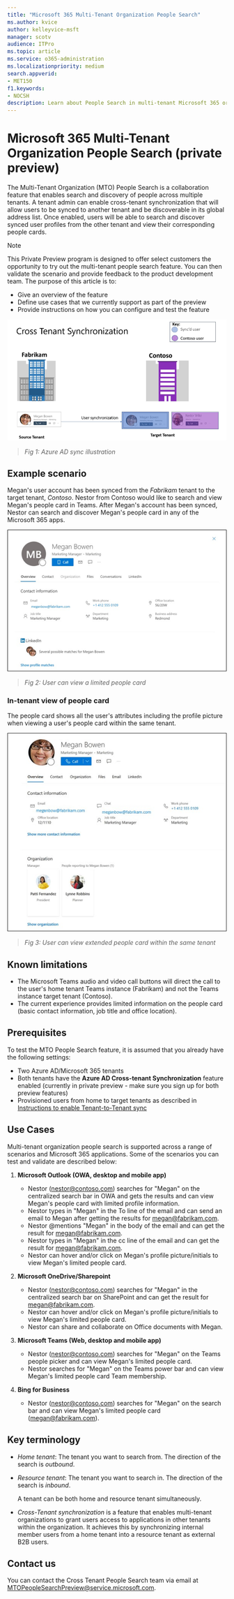 ```yaml
---
title: "Microsoft 365 Multi-Tenant Organization People Search"
ms.author: kvice
author: kelleyvice-msft
manager: scotv
audience: ITPro
ms.topic: article
ms.service: o365-administration
ms.localizationpriority: medium
search.appverid:
- MET150
f1.keywords:
- NOCSH
description: Learn about People Search in multi-tenant Microsoft 365 organizations.
---
```


# Microsoft 365 Multi-Tenant Organization People Search (private preview)

The Multi-Tenant Organization (MTO) People Search is a collaboration feature that enables search and discovery of people across multiple tenants. A tenant admin can enable cross-tenant synchronization that will allow users to be synced to another tenant and be discoverable in its global address list. Once enabled, users will be able to search and discover synced user profiles from the other tenant and view their corresponding people cards.

>[!NOTE]
>This Private Preview program is designed to offer select customers the opportunity to try out the multi-tenant people search feature. You can then validate the scenario and provide feedback to the product development team. The purpose of this article is to:
>
>- Give an overview of the feature
>- Define use cases that we currently support as part of the preview
>- Provide instructions on how you can configure and test the feature

![AAD sync](../media/mt-people-search/aad-sync.png)

> _Fig 1: Azure AD sync illustration_

## Example scenario

Megan's user account has been synced from the _Fabrikam_ tenant to the target tenant, _Contoso_. Nestor from Contoso would like to search and view Megan's people card in Teams. After Megan's account has been synced, Nestor can search and discover Megan's people card in any of the Microsoft 365 apps.

![Limited people card](../media/mt-people-search/limited-people-card.png)

> _Fig 2: User can view a limited people card_

### In-tenant view of people card

The people card shows all the user's attributes including the profile picture when viewing a user's people card within the same tenant.

![In-tenant view people card](../media/mt-people-search/tenant-view-people-card.png)

> _Fig 3: User can view extended people card within the same tenant_

## Known limitations

- The Microsoft Teams audio and video call buttons will direct the call to the user's home tenant Teams instance (Fabrikam) and not the Teams instance target tenant (Contoso).
- The current experience provides limited information on the people card (basic contact information, job title and office location).

## Prerequisites

To test the MTO People Search feature, it is assumed that you already have the following settings:

- Two Azure AD/Microsoft 365 tenants
- Both tenants have the **Azure AD Cross-tenant Synchronization** feature enabled (currently in private preview - make sure you sign up for both preview features)
- Provisioned users from home to target tenants as described in [Instructions to enable Tenant-to-Tenant sync](https://github.com/ArvindHarinder1/CrossTenantSynchronization/blob/main/CrossTenantSynchronization.md)

## Use Cases

Multi-tenant organization people search is supported across a range of scenarios and Microsoft 365 applications. Some of the scenarios you can test and validate are described below:

1. **Microsoft Outlook (OWA, desktop and mobile app)**

   - Nestor (<nestor@contoso.com>) searches for "Megan" on the centralized search bar in OWA and gets the results and can view Megan's people card with limited profile information.
   - Nestor types in "Megan" in the To line of the email and can send an email to Megan after getting the results for <megan@fabrikam.com>.
   - Nestor \@mentions "Megan" in the body of the email and can get the result for <megan@fabrikam.com>.
   - Nestor types in "Megan" in the cc line of the email and can get the result for <megan@fabrikam.com>.
   - Nestor can hover and/or click on Megan's profile picture/initials to view Megan's limited people card.

2. **Microsoft OneDrive/Sharepoint**

   - Nestor (<nestor@contoso.com>) searches for "Megan" in the centralized search bar on SharePoint and can get the result for <megan@fabrikam.com>.
   - Nestor can hover and/or click on Megan's profile picture/initials to view Megan's limited people card.
   - Nestor can share and collaborate on Office documents with Megan.

3. **Microsoft Teams (Web, desktop and mobile app)**

   - Nestor (<nestor@contoso.com>) searches for "Megan" on the Teams people picker and can view Megan's limited people card.
   - Nestor searches for "Megan" on the Teams power bar and can view Megan's limited people card Team membership.

4. **Bing for Business**

   - Nestor (<nestor@contoso.com>) searches for "Megan" on the search bar and can view Megan's limited people card (<megan@fabrikam.com>).

## Key terminology

- _Home tenant_: The tenant you want to search from. The direction of the search is *outbound*.

- _Resource tenant_: The tenant you want to search in. The direction of the search is *inbound*.

  A tenant can be both home and resource tenant simultaneously.

- _Cross-Tenant synchronization_ is a feature that enables multi-tenant organizations to grant users access to applications in other tenants within the organization. It achieves this by synchronizing internal member users from a home tenant into a resource tenant as external B2B users.

## Contact us

You can contact the Cross Tenant People Search team via email at [MTOPeopleSearchPreview@service.microsoft.com](mailto:MTOPeopleSearchPreview@service.microsoft.com).
